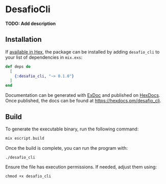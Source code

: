 # DesafioCli

**TODO: Add description**

## Installation

If [available in Hex](https://hex.pm/docs/publish), the package can be installed
by adding `desafio_cli` to your list of dependencies in `mix.exs`:

```elixir
def deps do
  [
    {:desafio_cli, "~> 0.1.0"}
  ]
end
```

Documentation can be generated with [ExDoc](https://github.com/elixir-lang/ex_doc)
and published on [HexDocs](https://hexdocs.pm). Once published, the docs can
be found at <https://hexdocs.pm/desafio_cli>.

## Build

To generate the executable binary, run the following command:

```elixir
mix escript.build
```

Once the build is complete, you can run the program with:

```
./desafio_cli
```

Ensure the file has execution permissions. If needed, adjust them using:

```
chmod +x desafio_cli
```
